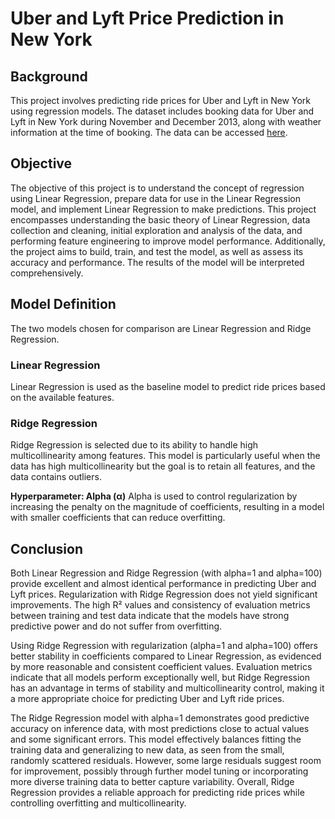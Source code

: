# Uber and Lyft Price Prediction in New York

## Background

This project involves predicting ride prices for Uber and Lyft in New York using regression models. The dataset includes booking data for Uber and Lyft in New York during November and December 2013, along with weather information at the time of booking. The data can be accessed [here](https://www.kaggle.com/datasets/andrewmvd/trip-advisor-hotel-reviews/data).

## Objective

The objective of this project is to understand the concept of regression using Linear Regression, prepare data for use in the Linear Regression model, and implement Linear Regression to make predictions. This project encompasses understanding the basic theory of Linear Regression, data collection and cleaning, initial exploration and analysis of the data, and performing feature engineering to improve model performance. Additionally, the project aims to build, train, and test the model, as well as assess its accuracy and performance. The results of the model will be interpreted comprehensively.

## Model Definition

The two models chosen for comparison are Linear Regression and Ridge Regression.

### Linear Regression

Linear Regression is used as the baseline model to predict ride prices based on the available features.

### Ridge Regression

Ridge Regression is selected due to its ability to handle high multicollinearity among features. This model is particularly useful when the data has high multicollinearity but the goal is to retain all features, and the data contains outliers.

**Hyperparameter: Alpha (α)**
Alpha is used to control regularization by increasing the penalty on the magnitude of coefficients, resulting in a model with smaller coefficients that can reduce overfitting.

## Conclusion

Both Linear Regression and Ridge Regression (with alpha=1 and alpha=100) provide excellent and almost identical performance in predicting Uber and Lyft prices. Regularization with Ridge Regression does not yield significant improvements. The high R² values and consistency of evaluation metrics between training and test data indicate that the models have strong predictive power and do not suffer from overfitting.

Using Ridge Regression with regularization (alpha=1 and alpha=100) offers better stability in coefficients compared to Linear Regression, as evidenced by more reasonable and consistent coefficient values. Evaluation metrics indicate that all models perform exceptionally well, but Ridge Regression has an advantage in terms of stability and multicollinearity control, making it a more appropriate choice for predicting Uber and Lyft ride prices.

The Ridge Regression model with alpha=1 demonstrates good predictive accuracy on inference data, with most predictions close to actual values and some significant errors. This model effectively balances fitting the training data and generalizing to new data, as seen from the small, randomly scattered residuals. However, some large residuals suggest room for improvement, possibly through further model tuning or incorporating more diverse training data to better capture variability. Overall, Ridge Regression provides a reliable approach for predicting ride prices while controlling overfitting and multicollinearity.

